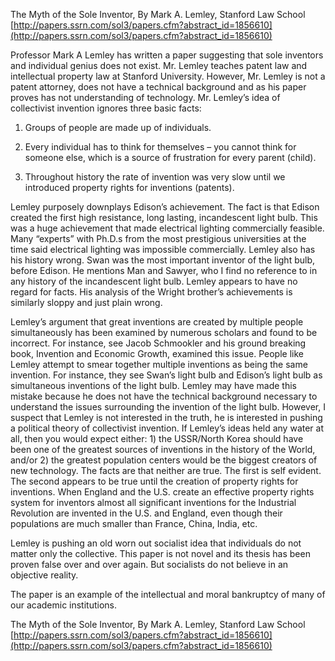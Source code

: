 
The Myth of the Sole Inventor, By Mark A. Lemley, Stanford Law School [http://papers.ssrn.com/sol3/papers.cfm?abstract_id=1856610](http://papers.ssrn.com/sol3/papers.cfm?abstract_id=1856610)

  
  

Professor Mark A Lemley has written a paper suggesting that sole inventors and individual genius does not exist. Mr. Lemley teaches patent law and intellectual property law at Stanford University. However, Mr. Lemley is not a patent attorney, does not have a technical background and as his paper proves has not understanding of technology. Mr. Lemley’s idea of collectivist invention ignores three basic facts:

  
  

1) Groups of people are made up of individuals.

2) Every individual has to think for themselves – you cannot think for someone else, which is a source of frustration for every parent (child).

3) Throughout history the rate of invention was very slow until we introduced property rights for inventions (patents).

Lemley purposely downplays Edison’s achievement. The fact is that Edison created the first high resistance, long lasting, incandescent light bulb. This was a huge achievement that made electrical lighting commercially feasible. Many “experts” with Ph.D.s from the most prestigious universities at the time said electrical lighting was impossible commercially. Lemley also has his history wrong. Swan was the most important inventor of the light bulb, before Edison. He mentions Man and Sawyer, who I find no reference to in any history of the incandescent light bulb. Lemley appears to have no regard for facts. His analysis of the Wright brother’s achievements is similarly sloppy and just plain wrong.

Lemley’s argument that great inventions are created by multiple people simultaneously has been examined by numerous scholars and found to be incorrect. For instance, see Jacob Schmookler and his ground breaking book, Invention and Economic Growth, examined this issue. People like Lemley attempt to smear together multiple inventions as being the same invention. For instance, they see Swan’s light bulb and Edison’s light bulb as simultaneous inventions of the light bulb. Lemley may have made this mistake because he does not have the technical background necessary to understand the issues surrounding the invention of the light bulb. However, I suspect that Lemley is not interested in the truth, he is interested in pushing a political theory of collectivist invention. If Lemley’s ideas held any water at all, then you would expect either: 1) the USSR/North Korea should have been one of the greatest sources of inventions in the history of the World, and/or 2) the greatest population centers would be the biggest creators of new technology. The facts are that neither are true. The first is self evident. The second appears to be true until the creation of property rights for inventions. When England and the U.S. create an effective property rights system for inventors almost all significant inventions for the Industrial Revolution are invented in the U.S. and England, even though their populations are much smaller than France, China, India, etc.

Lemley is pushing an old worn out socialist idea that individuals do not matter only the collective. This paper is not novel and its thesis has been proven false over and over again. But socialists do not believe in an objective reality.

The paper is an example of the intellectual and moral bankruptcy of many of our academic institutions.

  
  

  
  

The Myth of the Sole Inventor, By Mark A. Lemley, Stanford Law School [http://papers.ssrn.com/sol3/papers.cfm?abstract_id=1856610](http://papers.ssrn.com/sol3/papers.cfm?abstract_id=1856610)